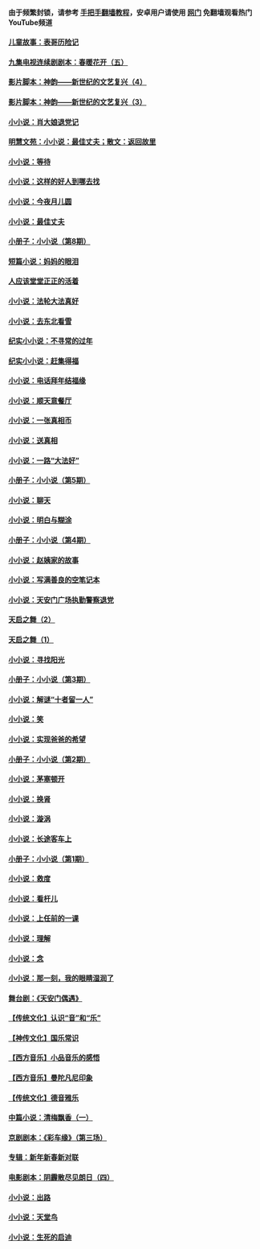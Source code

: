 #### 由于频繁封锁，请参考 [手把手翻墙教程](https://github.com/gfw-breaker/guides/wiki/)，安卓用户请使用 [网门](https://github.com/gfw-breaker/nogfw/blob/master/dl.md?t=05200700) 免翻墙观看热门YouTube频道 

#### [儿童故事：表哥历险记](../pages/328/383535.md?t=05200700) 

#### [九集电视连续剧剧本：春暖花开（五）](../pages/328/275919.md?t=05200700) 

#### [影片脚本：神韵——新世纪的文艺复兴（4）](../pages/328/266089.md?t=05200700) 

#### [影片脚本：神韵——新世纪的文艺复兴（3）](../pages/328/266087.md?t=05200700) 

#### [小小说：肖大娘退党记](../pages/328/239807.md?t=05200700) 

#### [明慧文苑：小小说：最佳丈夫；散文：返回故里](../pages/328/3439.md?t=05200700) 

#### [小小说：等待](../pages/328/223927.md?t=05200700) 

#### [小小说：这样的好人到哪去找](../pages/328/209396.md?t=05200700) 

#### [小小说：今夜月儿圆](../pages/328/193588.md?t=05200700) 

#### [小小说：最佳丈夫](../pages/328/190938.md?t=05200700) 

#### [小册子：小小说（第8期）](../pages/328/188202.md?t=05200700) 

#### [短篇小说：妈妈的眼泪](../pages/328/187712.md?t=05200700) 

#### [人应该堂堂正正的活着](../pages/328/182430.md?t=05200700) 

#### [小小说：法轮大法真好](../pages/328/174669.md?t=05200700) 

#### [小小说：去东北看雪](../pages/328/173882.md?t=05200700) 

#### [纪实小小说：不寻常的过年](../pages/328/173187.md?t=05200700) 

#### [纪实小小说：赶集得福](../pages/328/172652.md?t=05200700) 

#### [小小说：电话拜年结福缘](../pages/328/172533.md?t=05200700) 

#### [小小说：顺天意餐厅](../pages/328/170182.md?t=05200700) 

#### [小小说：一张真相币](../pages/328/169410.md?t=05200700) 

#### [小小说：送真相](../pages/328/166713.md?t=05200700) 

#### [小小说：一路“大法好”](../pages/328/162016.md?t=05200700) 

#### [小册子：小小说（第5期）](../pages/328/161131.md?t=05200700) 

#### [小小说：聊天](../pages/328/159640.md?t=05200700) 

#### [小小说：明白与糊涂](../pages/328/158101.md?t=05200700) 

#### [小册子：小小说（第4期）](../pages/328/158006.md?t=05200700) 

#### [小小说：赵姨家的故事](../pages/328/157843.md?t=05200700) 

#### [小小说：写满善良的空笔记本](../pages/328/157382.md?t=05200700) 

#### [小小说：天安门广场执勤警察退党](../pages/328/156982.md?t=05200700) 

#### [天启之舞（2）](../pages/328/153440.md?t=05200700) 

#### [天启之舞（1）](../pages/328/153439.md?t=05200700) 

#### [小小说：寻找阳光](../pages/328/153065.md?t=05200700) 

#### [小册子：小小说（第3期）](../pages/328/151715.md?t=05200700) 

#### [小小说：解谜“十者留一人”](../pages/328/148967.md?t=05200700) 

#### [小小说：笑](../pages/328/148905.md?t=05200700) 

#### [小小说：实现爸爸的希望](../pages/328/148096.md?t=05200700) 

#### [小册子：小小说（第2期）](../pages/328/147214.md?t=05200700) 

#### [小小说：茅塞顿开](../pages/328/147030.md?t=05200700) 

#### [小小说：换肾](../pages/328/146770.md?t=05200700) 

#### [小小说：漩涡](../pages/328/146683.md?t=05200700) 

#### [小小说：长途客车上](../pages/328/145076.md?t=05200700) 

#### [小册子：小小说（第1期）](../pages/328/143963.md?t=05200700) 

#### [小小说：救度](../pages/328/143927.md?t=05200700) 

#### [小小说：看杆儿](../pages/328/142137.md?t=05200700) 

#### [小小说：上任前的一课](../pages/328/140808.md?t=05200700) 

#### [小小说：理解](../pages/328/140476.md?t=05200700) 

#### [小小说：念](../pages/328/139513.md?t=05200700) 

#### [小小说：那一刻，我的眼睛湿润了](../pages/328/138476.md?t=05200700) 

#### [舞台剧：《天安门偶遇》](../pages/328/117155.md?t=05200700) 

#### [【传统文化】认识“音”和“乐”](../pages/328/108667.md?t=05200700) 

#### [【神传文化】国乐常识](../pages/328/104225.md?t=05200700) 

#### [【西方音乐】小品音乐的感悟](../pages/328/102924.md?t=05200700) 

#### [【西方音乐】曼陀凡尼印象](../pages/328/102922.md?t=05200700) 

#### [【传统文化】德音雅乐](../pages/328/102923.md?t=05200700) 

#### [中篇小说：清梅飘香（一）](../pages/328/101058.md?t=05200700) 

#### [京剧剧本：《彩车缘》（第三场）](../pages/328/96434.md?t=05200700) 

#### [专辑：新年新春新对联](../pages/328/94991.md?t=05200700) 

#### [电影剧本：阴霾散尽见朗日（四）](../pages/328/87081.md?t=05200700) 

#### [小小说：出路](../pages/328/84848.md?t=05200700) 

#### [小小说：天堂鸟](../pages/328/83084.md?t=05200700) 

#### [小小说：生死的启迪](../pages/328/70977.md?t=05200700) 

